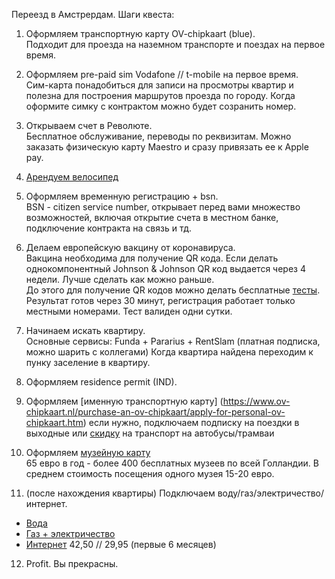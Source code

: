 Переезд в Амстрердам. Шаги квеста:

1. Оформляем транспортную карту OV-chipkaart (blue).  
Подходит для проезда на наземном транспорте и поездах на первое время. 

2. Оформляем pre-paid sim Vodafone // t-mobile на первое время.   
Сим-карта понадобиться для записи на просмотры квартир и полезна для построения маршрутов проезда по городу. Когда оформите симку с контрактом можно будет созранить номер. 

3. Открываем счет в Революте.   
Бесплатное обслуживание, переводы по реквизитам. Можно заказать физическую карту Maestro и сразу привязать ее к Apple pay. 

4. [Арендуем велосипед](https://swapfiets.nl/)

5. Оформляем временную регистрацию + bsn.  
BSN - citizen service number, открывает перед вами множество возможностей, включая открытие счета в местном банке, подключение контракта на связь и тд.

6. Делаем европейскую вакцину от коронавируса.  
Вакцина необходима для получение QR кода. Если делать однокомпонентный Johnson & Johnson QR код выдается через 4 недели. Лучше сделать как можно раньше.  
До этого для получение QR кодов можно делать бесплатные [тесты](https://afspraak.testenvoortoegang.org/evenement/type). Результат готов через 30 минут, регистрация работает только местными номерами. Тест валиден одни сутки. 

7. Начинаем искать квартиру.  
Основные сервисы: Funda + Pararius + RentSlam (платная подписка, можно шарить с коллегами)
Когда квартира найдена переходим к пунку заселение в квартиру. 

8. Оформляем residence permit (IND).  

9. Оформляем [именную транспортную карту] (https://www.ov-chipkaart.nl/purchase-an-ov-chipkaart/apply-for-personal-ov-chipkaart.htm)
если нужно, подключаем подписку на поездки в выходные или
[скидку](https://www.connexxion.nl/nl/shop/kortingsproduct/zwam-dal-voordeel) на транспорт на автобусы/трамваи

10. Оформляем [музейную карту](https://www.museum.nl/en/museumpass)  
65 евро в год - более 400 бесплатных музеев по всей Голландии. В среднем стоимость посещения одного музея 15-20 евро.

11. (после нахождения квартиры) Подключаем воду/газ/электричество/интернет.  
* [Вода](https://www.waternet.nl/)  
* [Газ + электричество](https://vandebron.nl/)  
* [Интернет](https://www.ziggo.nl/internet/start)   42,50 // 29,95 (первые 6 месяцев) 

12. Profit. Вы прекрасны.
